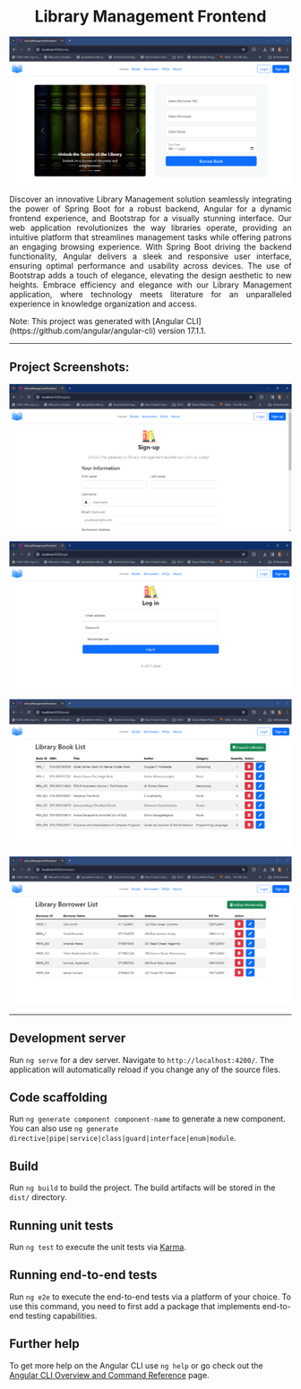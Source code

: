 <h1 align="center" id="title">Library Management Frontend</h1>

<p align="center"><img src="https://raw.githubusercontent.com/Ikeshala/library-management-frontend/8f2fdfba80294613d77100d87279bf0ed910ec5e/src/assets/project%20SS/home.png" alt="project-image"></p>

<p id="description" style="text-align: justify;">Discover an innovative Library Management solution seamlessly integrating the power of Spring Boot for a robust backend, Angular for a dynamic frontend experience, and Bootstrap for a visually stunning interface. Our web application revolutionizes the way libraries operate, providing an intuitive platform that streamlines management tasks while offering patrons an engaging browsing experience. With Spring Boot driving the backend functionality, Angular delivers a sleek and responsive user interface, ensuring optimal performance and usability across devices. The use of Bootstrap adds a touch of elegance, elevating the design aesthetic to new heights. Embrace efficiency and elegance with our Library Management application, where technology meets literature for an unparalleled experience in knowledge organization and access.</p>

<p>Note: This project was generated with [Angular CLI](https://github.com/angular/angular-cli) version 17.1.1.</p>
<hr>
<h2>Project Screenshots:</h2>

<p align="center"><img src="https://raw.githubusercontent.com/Ikeshala/library-management-frontend/master/src/assets/project%20SS/sign%20up1.png" alt="project-screenshot" alt="project-image"></p>

<p align="center"><img src="https://raw.githubusercontent.com/Ikeshala/library-management-frontend/8f2fdfba80294613d77100d87279bf0ed910ec5e/src/assets/project%20SS/login.png" alt="project-screenshot" alt="project-image"></p>

<p align="center"><img src="https://raw.githubusercontent.com/Ikeshala/library-management-frontend/8f2fdfba80294613d77100d87279bf0ed910ec5e/src/assets/project%20SS/books.png" alt="project-screenshot" alt="project-image"></p>

<p align="center"><img src="https://raw.githubusercontent.com/Ikeshala/library-management-frontend/8f2fdfba80294613d77100d87279bf0ed910ec5e/src/assets/project%20SS/borrowers.png" alt="project-screenshot" alt="project-image"></p>
<hr>

## Development server

Run `ng serve` for a dev server. Navigate to `http://localhost:4200/`. The application will automatically reload if you change any of the source files.

## Code scaffolding

Run `ng generate component component-name` to generate a new component. You can also use `ng generate directive|pipe|service|class|guard|interface|enum|module`.

## Build

Run `ng build` to build the project. The build artifacts will be stored in the `dist/` directory.

## Running unit tests

Run `ng test` to execute the unit tests via [Karma](https://karma-runner.github.io).

## Running end-to-end tests

Run `ng e2e` to execute the end-to-end tests via a platform of your choice. To use this command, you need to first add a package that implements end-to-end testing capabilities.

## Further help

To get more help on the Angular CLI use `ng help` or go check out the [Angular CLI Overview and Command Reference](https://angular.io/cli) page.
